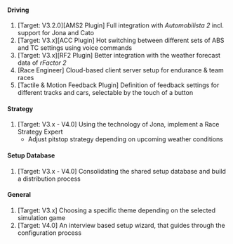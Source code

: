 #### Driving
  1. [Target: V3.2.0][AMS2 Plugin] Full integration with *Automobilista 2* incl. support for Jona and Cato
  2. [Target: V3.x][ACC Plugin] Hot switching between different sets of ABS and TC settings using voice commands
  3. [Target: V3.x][RF2 Plugin] Better integration with the weather forecast data of *rFactor 2*
  4. [Race Engineer] Cloud-based client server setup for endurance & team races
  5. [Tactile & Motion Feedback Plugin] Definition of feedback settings for different tracks and cars, selectable by the touch of a button

#### Strategy
  1. [Target: V3.x - V4.0] Using the technology of Jona, implement a Race Strategy Expert
     - Adjust pitstop strategy depending on upcoming weather conditions

#### Setup Database
  1. [Target: V3.x - V4.0] Consolidating the shared setup database and build a distribution process
  
#### General
  1. [Target: V3.x] Choosing a specific theme depending on the selected simulation game
  2. [Target: V4.0] An interview based setup wizard, that guides through the configuration process